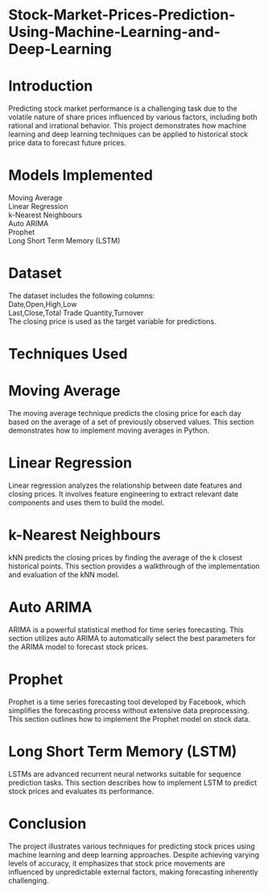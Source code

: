 # Stock-Market-Prices-Prediction-Using-Machine-Learning-and-Deep-Learning

# Introduction
Predicting stock market performance is a challenging task due to the volatile nature of share prices influenced by various factors, including both rational and irrational behavior. This project demonstrates how machine learning and deep learning techniques can be applied to historical stock price data to forecast future prices.

# Models Implemented
Moving Average <br>
Linear Regression <br>
k-Nearest Neighbours <br>
Auto ARIMA <br>
Prophet <br>
Long Short Term Memory (LSTM) <br>

# Dataset
The dataset includes the following columns: <br>
Date,Open,High,Low <br>
Last,Close,Total Trade Quantity,Turnover <br> 
The closing price is used as the target variable for predictions. <br>

# Techniques Used
# Moving Average
The moving average technique predicts the closing price for each day based on the average of a set of previously observed values. This section demonstrates how to implement moving averages in Python.

# Linear Regression
Linear regression analyzes the relationship between date features and closing prices. It involves feature engineering to extract relevant date components and uses them to build the model.

# k-Nearest Neighbours
kNN predicts the closing prices by finding the average of the k closest historical points. This section provides a walkthrough of the implementation and evaluation of the kNN model.

# Auto ARIMA
ARIMA is a powerful statistical method for time series forecasting. This section utilizes auto ARIMA to automatically select the best parameters for the ARIMA model to forecast stock prices.

# Prophet
Prophet is a time series forecasting tool developed by Facebook, which simplifies the forecasting process without extensive data preprocessing. This section outlines how to implement the Prophet model on stock data.

# Long Short Term Memory (LSTM)
LSTMs are advanced recurrent neural networks suitable for sequence prediction tasks. This section describes how to implement LSTM to predict stock prices and evaluates its performance.

# Conclusion
The project illustrates various techniques for predicting stock prices using machine learning and deep learning approaches. Despite achieving varying levels of accuracy, it emphasizes that stock price movements are influenced by unpredictable external factors, making forecasting inherently challenging.
